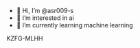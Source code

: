 - 👋 Hi, I’m @asr009-s
- 👀 I’m interested in ai
- 🌱 I’m currently learning machine learning

<!---
asr009-s/asr009-s is a ✨ special ✨ repository because its `README.md` (this file) appears on your GitHub profile.
You can click the Preview link to take a look at your changes.
--->
KZFG-MLHH